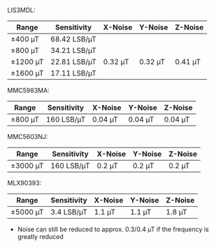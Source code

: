 LIS3MDL:

| Range    | Sensitivity  | X-Noise | Y-Noise | Z-Noise |
|----------|--------------|---------|---------|---------|
| ±400 µT  | 68.42 LSB/µT |         |         |         |
| ±800 µT  | 34.21 LSB/µT |         |         |         |
| ±1200 µT | 22.81 LSB/µT | 0.32 µT | 0.32 µT | 0.41 µT |
| ±1600 µT | 17.11 LSB/µT |         |         |         |

MMC5983MA:

| Range   | Sensitivity | X-Noise | Y-Noise | Z-Noise |
|---------|-------------|---------|---------|---------|
| ±800 µT | 160 LSB/µT  | 0.04 µT | 0.04 µT | 0.04 µT |

MMC5603NJ:

| Range    | Sensitivity | X-Noise | Y-Noise | Z-Noise |
|----------|-------------|---------|---------|---------|
| ±3000 µT | 160 LSB/µT  | 0.2 µT  | 0.2 µT  | 0.2 µT  |

MLX90393:

| Range    | Sensitivity | X-Noise | Y-Noise | Z-Noise |
|----------|-------------|---------|---------|---------|
| ±5000 µT | 3.4 LSB/µT  | 1.1 µT  | 1.1 µT  | 1.8 µT  |
* Noise can still be reduced to approx. 0.3/0.4 µT if the frequency is greatly reduced